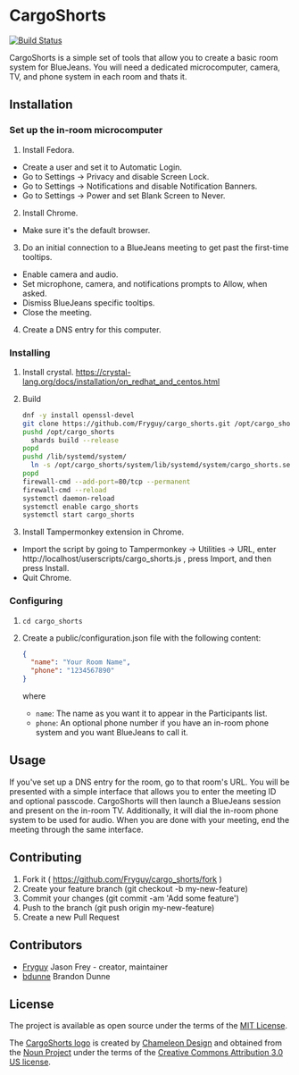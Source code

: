 # CargoShorts

[![Build Status](https://travis-ci.org/Fryguy/cargo_shorts.svg?branch=master)](https://travis-ci.org/Fryguy/cargo_shorts)

CargoShorts is a simple set of tools that allow you to create a basic room
system for BlueJeans.  You will need a dedicated microcomputer, camera, TV, and
phone system in each room and thats it.

## Installation

### Set up the in-room microcomputer

1. Install Fedora.
  - Create a user and set it to Automatic Login.
  - Go to Settings -> Privacy and disable Screen Lock.
  - Go to Settings -> Notifications and disable Notification Banners.
  - Go to Settings -> Power and set Blank Screen to Never.
2. Install Chrome.
  - Make sure it's the default browser.
3. Do an initial connection to a BlueJeans meeting to get past the first-time tooltips.
  - Enable camera and audio.
  - Set microphone, camera, and notifications prompts to Allow, when asked.
  - Dismiss BlueJeans specific tooltips.
  - Close the meeting.
4. Create a DNS entry for this computer.

### Installing

1. Install crystal. https://crystal-lang.org/docs/installation/on_redhat_and_centos.html
2. Build

   ```bash
   dnf -y install openssl-devel
   git clone https://github.com/Fryguy/cargo_shorts.git /opt/cargo_shorts2
   pushd /opt/cargo_shorts
     shards build --release
   popd
   pushd /lib/systemd/system/
     ln -s /opt/cargo_shorts/system/lib/systemd/system/cargo_shorts.service
   popd
   firewall-cmd --add-port=80/tcp --permanent
   firewall-cmd --reload
   systemctl daemon-reload
   systemctl enable cargo_shorts
   systemctl start cargo_shorts
   ```

3. Install Tampermonkey extension in Chrome.
  - Import the script by going to Tampermonkey -> Utilities -> URL, enter
    http://localhost/userscripts/cargo_shorts.js , press Import, and then press
    Install.
  - Quit Chrome.

### Configuring

1. `cd cargo_shorts`
2. Create a public/configuration.json file with the following content:

   ```json
   {
     "name": "Your Room Name",
     "phone": "1234567890"
   }
   ```

   where

   - `name`: The name as you want it to appear in the Participants list.
   - `phone`: An optional phone number if you have an in-room phone system and
     you want BlueJeans to call it.

## Usage

If you've set up a DNS entry for the room, go to that room's URL.  You will be
presented with a simple interface that allows you to enter the meeting ID and
optional passcode.  CargoShorts will then launch a BlueJeans session and present
on the in-room TV.  Additionally, it will dial the in-room phone system to be
used for audio.  When you are done with your meeting, end the meeting through
the same interface.

## Contributing

1. Fork it ( https://github.com/Fryguy/cargo_shorts/fork )
2. Create your feature branch (git checkout -b my-new-feature)
3. Commit your changes (git commit -am 'Add some feature')
4. Push to the branch (git push origin my-new-feature)
5. Create a new Pull Request

## Contributors

- [Fryguy](https://github.com/Fryguy) Jason Frey - creator, maintainer
- [bdunne](https://github.com/bdunne) Brandon Dunne

## License

The project is available as open source under the terms of the [MIT License](http://opensource.org/licenses/MIT).

The [CargoShorts logo](public/images/logo.svg) is created by [Chameleon Design](https://thenounproject.com/Chamedesign)
and obtained from the [Noun Project](https://thenounproject.com/browse/?i=230603)
under the terms of the [Creative Commons Attribution 3.0 US license](https://creativecommons.org/licenses/by/3.0/us).
